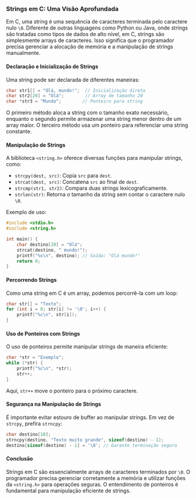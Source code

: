 ### Strings em C: Uma Visão Aprofundada

Em C, uma string é uma sequência de caracteres terminada pelo caractere nulo `\0`. Diferente de outras linguagens como Python ou Java, onde strings são tratadas como tipos de dados de alto nível, em C, strings são simplesmente arrays de caracteres. Isso significa que o programador precisa gerenciar a alocação de memória e a manipulação de strings manualmente.

#### Declaração e Inicialização de Strings
Uma string pode ser declarada de diferentes maneiras:
```c
char str1[] = "Olá, mundo!";  // Inicialização direta
char str2[20] = "Olá";        // Array de tamanho 20
char *str3 = "Mundo";        // Ponteiro para string
```

O primeiro método aloca a string com o tamanho exato necessário, enquanto o segundo permite armazenar uma string menor dentro de um array maior. O terceiro método usa um ponteiro para referenciar uma string constante.

#### Manipulação de Strings
A biblioteca `<string.h>` oferece diversas funções para manipular strings, como:
- `strcpy(dest, src)`: Copia `src` para `dest`.
- `strcat(dest, src)`: Concatena `src` ao final de `dest`.
- `strcmp(str1, str2)`: Compara duas strings lexicograficamente.
- `strlen(str)`: Retorna o tamanho da string sem contar o caractere nulo `\0`.

Exemplo de uso:
```c
#include <stdio.h>
#include <string.h>

int main() {
    char destino[20] = "Olá";
    strcat(destino, " mundo!");
    printf("%s\n", destino); // Saída: "Olá mundo!"
    return 0;
}
```

#### Percorrendo Strings
Como uma string em C é um array, podemos percorrê-la com um loop:
```c
char str[] = "Texto";
for (int i = 0; str[i] != '\0'; i++) {
    printf("%c\n", str[i]);
}
```

#### Uso de Ponteiros com Strings
O uso de ponteiros permite manipular strings de maneira eficiente:
```c
char *str = "Exemplo";
while (*str) {
    printf("%c\n", *str);
    str++;
}
```
Aqui, `str++` move o ponteiro para o próximo caractere.

#### Segurança na Manipulação de Strings
É importante evitar estouro de buffer ao manipular strings. Em vez de `strcpy`, prefira `strncpy`:
```c
char destino[10];
strncpy(destino, "Texto muito grande", sizeof(destino) - 1);
destino[sizeof(destino) - 1] = '\0'; // Garante terminação segura
```

#### Conclusão
Strings em C são essencialmente arrays de caracteres terminados por `\0`. O programador precisa gerenciar corretamente a memória e utilizar funções da `<string.h>` para operações seguras. O entendimento de ponteiros é fundamental para manipulação eficiente de strings.

